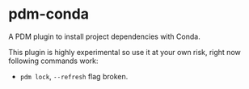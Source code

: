 # pdm-conda

A PDM plugin to install project dependencies with Conda.

This plugin is highly experimental so use it at your own risk, right now following commands work:

* `pdm lock`, `--refresh` flag broken.
